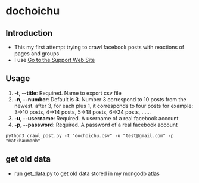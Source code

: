 # dochoichu

## Introduction
- This my first attempt trying to crawl facebook posts with reactions of pages and groups
- I use [Go to the Support Web Site](https://support.west-wind.com)

## Usage
1. **-t, --title**: Required. Name to export csv file
2. **-n, --number**: Default is **3**. Number 3 correspond to 10 posts from the newest. after 3, for each plus 1, it corresponds to four posts
    for example: 3->10 posts, 4->14 posts, 5->18 posts, 6->24 posts, ......
4. **-u, --username**: Required. A username of a real facebook account
5. **-p, --password**: Required. A password of a real facebook account
```
python3 crawl_post.py -t "dochoichu.csv" -u "test@gmail.com" -p "matkhaumanh"
```
## get old data
- run get_data.py to get old data stored in my mongodb atlas
